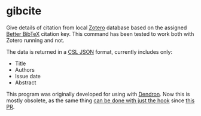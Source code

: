 # gibcite

Give details of citation from local [Zotero](https://www.zotero.org/) database based on the assigned [Better BibTeX](https://retorque.re/zotero-better-bibtex/) citation key. This command has been tested to work both with Zotero running and not.

The data is returned in a [CSL JSON](https://citationstyles.org/) format, currently includes only:

- Title
- Authors
- Issue date
- Abstract

This program was originally developed for using with [Dendron](https://www.dendron.so). Now this is mostly obsolete, as the same thing [can be done with just the hook](https://gist.github.com/Maarrk/01172c1689897979b944c05f8ca948b3) since [this PR](https://github.com/dendronhq/dendron/pull/3001).
